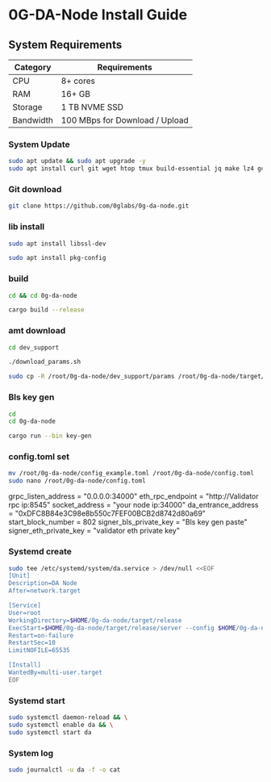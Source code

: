 # 0G-DA-Node Install Guide

## System Requirements
| Category | Requirements |
| ------------ | ------------ |
| CPU | 8+ cores |
| RAM | 16+ GB |
| Storage | 1 TB NVME SSD |
| Bandwidth | 100 MBps for Download / Upload |

### System Update
```bash
sudo apt update && sudo apt upgrade -y
sudo apt install curl git wget htop tmux build-essential jq make lz4 gcc unzip -y
```
### Git download
```bash
git clone https://github.com/0glabs/0g-da-node.git
```
### lib install
```bash
sudo apt install libssl-dev
```
```bash
sudo apt install pkg-config
```
### build
```bash
cd && cd 0g-da-node
```
```bash
cargo build --release
```
### amt download
```bash
cd dev_support
```
```bash
./download_params.sh
```
```bash
sudo cp -R /root/0g-da-node/dev_support/params /root/0g-da-node/target/release
```
### Bls key gen
```bash
cd
cd 0g-da-node
```
```bash
cargo run --bin key-gen
```
### config.toml set
```bash
mv /root/0g-da-node/config_example.toml /root/0g-da-node/config.toml
sudo nano /root/0g-da-node/config.toml
```
<change input>
grpc_listen_address = "0.0.0.0:34000"
eth_rpc_endpoint = "http://Validator rpc ip:8545"
socket_address = "your node ip:34000"
da_entrance_address = "0xDFC8B84e3C98e8b550c7FEF00BCB2d8742d80a69"
start_block_number = 802
signer_bls_private_key = "Bls key gen paste"
signer_eth_private_key = "validator eth private key"

### Systemd create
```bash
sudo tee /etc/systemd/system/da.service > /dev/null <<EOF
[Unit]
Description=DA Node
After=network.target

[Service]
User=root
WorkingDirectory=$HOME/0g-da-node/target/release
ExecStart=$HOME/0g-da-node/target/release/server --config $HOME/0g-da-node/config.toml
Restart=on-failure
RestartSec=10
LimitNOFILE=65535

[Install]
WantedBy=multi-user.target
EOF
```
### Systemd start
```bash
sudo systemctl daemon-reload && \
sudo systemctl enable da && \
sudo systemctl start da
```
### System log
```bash
sudo journalctl -u da -f -o cat
```

 

